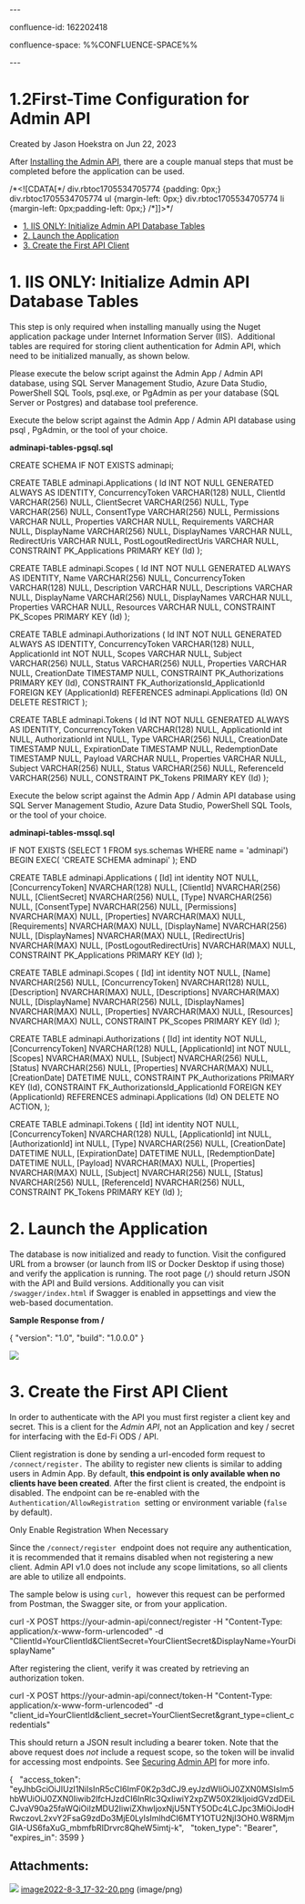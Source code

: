 \---

confluence-id: 162202418

confluence-space: %%CONFLUENCE-SPACE%%

\---

1.2First-Time Configuration for Admin API
=========================================

Created by Jason Hoekstra on Jun 22, 2023

After [Installing the Admin API](1.2Admin-API---Docker-installation_162202367.html), there are a couple manual steps that must be completed before the application can be used.

/\*<!\[CDATA\[\*/ div.rbtoc1705534705774 {padding: 0px;} div.rbtoc1705534705774 ul {margin-left: 0px;} div.rbtoc1705534705774 li {margin-left: 0px;padding-left: 0px;} /\*\]\]>\*/

*   [1\. IIS ONLY: Initialize Admin API Database Tables](#id-1.2FirstTimeConfigurationforAdminAPI-1.IISONLY:InitializeAdminAPIDatabaseTables)
*   [2\. Launch the Application](#id-1.2FirstTimeConfigurationforAdminAPI-2.LaunchtheApplication)
*   [3\. Create the First API Client](#id-1.2FirstTimeConfigurationforAdminAPI-3.CreatetheFirstAPIClient)

1\. IIS ONLY: Initialize Admin API Database Tables
==================================================

This step is only required when installing manually using the Nuget application package under Internet Information Server (IIS).  Additional tables are required for storing client authentication for Admin API, which need to be initialized manually, as shown below.

Please execute the below script against the Admin App / Admin API database, using SQL Server Management Studio, Azure Data Studio, PowerShell SQL Tools, psql.exe, or PgAdmin as per your database (SQL Server or Postgres) and database tool preference. 

Execute the below script against the Admin App / Admin API database using psql , PgAdmin, or the tool of your choice.

**adminapi-tables-pgsql.sql**

CREATE SCHEMA IF NOT EXISTS adminapi;

CREATE TABLE adminapi.Applications (
    Id INT NOT NULL GENERATED ALWAYS AS IDENTITY,
    ConcurrencyToken VARCHAR(128) NULL,
    ClientId VARCHAR(256) NULL,
    ClientSecret VARCHAR(256) NULL,
    Type VARCHAR(256) NULL,
    ConsentType VARCHAR(256) NULL,
    Permissions VARCHAR NULL,
    Properties VARCHAR NULL,
    Requirements VARCHAR NULL,
    DisplayName VARCHAR(256) NULL,
    DisplayNames VARCHAR NULL,
    RedirectUris VARCHAR NULL,
    PostLogoutRedirectUris VARCHAR NULL,
    CONSTRAINT PK\_Applications PRIMARY KEY (Id)
);

CREATE TABLE adminapi.Scopes (
    Id INT NOT NULL GENERATED ALWAYS AS IDENTITY,
    Name VARCHAR(256) NULL,
    ConcurrencyToken VARCHAR(128) NULL,
    Description VARCHAR NULL,
    Descriptions VARCHAR NULL,
    DisplayName VARCHAR(256) NULL,
    DisplayNames VARCHAR NULL,
    Properties VARCHAR NULL,
    Resources VARCHAR NULL,
    CONSTRAINT PK\_Scopes PRIMARY KEY (Id)
);

CREATE TABLE adminapi.Authorizations (
    Id INT NOT NULL GENERATED ALWAYS AS IDENTITY,
    ConcurrencyToken VARCHAR(128) NULL,
    ApplicationId int NOT NULL,
    Scopes VARCHAR NULL,
    Subject VARCHAR(256) NULL,
    Status VARCHAR(256) NULL,
    Properties VARCHAR NULL,
    CreationDate TIMESTAMP NULL,
    CONSTRAINT PK\_Authorizations PRIMARY KEY (Id),
    CONSTRAINT FK\_AuthorizationsId\_ApplicationId FOREIGN KEY (ApplicationId) REFERENCES adminapi.Applications (Id) ON DELETE RESTRICT
);

CREATE TABLE adminapi.Tokens (
    Id INT NOT NULL GENERATED ALWAYS AS IDENTITY,
    ConcurrencyToken VARCHAR(128) NULL,
    ApplicationId int NULL,
    AuthorizationId int NULL,
    Type VARCHAR(256) NULL,
    CreationDate TIMESTAMP NULL,
    ExpirationDate TIMESTAMP NULL,
    RedemptionDate TIMESTAMP NULL,
    Payload VARCHAR NULL,
    Properties VARCHAR NULL,
    Subject VARCHAR(256) NULL,
    Status VARCHAR(256) NULL,
    ReferenceId VARCHAR(256) NULL,
    CONSTRAINT PK\_Tokens PRIMARY KEY (Id)
);

Execute the below script against the Admin App / Admin API database using SQL Server Management Studio, Azure Data Studio, PowerShell SQL Tools, or the tool of your choice.

**adminapi-tables-mssql.sql**

IF NOT EXISTS (SELECT 1 FROM sys.schemas WHERE name = 'adminapi')
BEGIN
EXEC( 'CREATE SCHEMA adminapi' );
END

CREATE TABLE adminapi.Applications (
    \[Id\] int identity NOT NULL,
    \[ConcurrencyToken\] NVARCHAR(128) NULL,
    \[ClientId\] NVARCHAR(256) NULL,
    \[ClientSecret\] NVARCHAR(256) NULL,
    \[Type\] NVARCHAR(256) NULL,
    \[ConsentType\] NVARCHAR(256) NULL,
    \[Permissions\] NVARCHAR(MAX) NULL,
    \[Properties\] NVARCHAR(MAX) NULL,
    \[Requirements\] NVARCHAR(MAX) NULL,
    \[DisplayName\] NVARCHAR(256) NULL,
    \[DisplayNames\] NVARCHAR(MAX) NULL,
    \[RedirectUris\] NVARCHAR(MAX) NULL,
    \[PostLogoutRedirectUris\] NVARCHAR(MAX) NULL,
    CONSTRAINT PK\_Applications PRIMARY KEY (Id)
);

CREATE TABLE adminapi.Scopes (
    \[Id\] int identity NOT NULL,
    \[Name\] NVARCHAR(256) NULL,
    \[ConcurrencyToken\] NVARCHAR(128) NULL,
    \[Description\] NVARCHAR(MAX) NULL,
    \[Descriptions\] NVARCHAR(MAX) NULL,
    \[DisplayName\] NVARCHAR(256) NULL,
    \[DisplayNames\] NVARCHAR(MAX) NULL,
    \[Properties\] NVARCHAR(MAX) NULL,
    \[Resources\] NVARCHAR(MAX) NULL,
    CONSTRAINT PK\_Scopes PRIMARY KEY (Id)
);

CREATE TABLE adminapi.Authorizations (
    \[Id\] int identity NOT NULL,
    \[ConcurrencyToken\] NVARCHAR(128) NULL,
    \[ApplicationId\] int NOT NULL,
    \[Scopes\] NVARCHAR(MAX) NULL,
    \[Subject\] NVARCHAR(256) NULL,
    \[Status\] NVARCHAR(256) NULL,
    \[Properties\] NVARCHAR(MAX) NULL,
    \[CreationDate\] DATETIME NULL,
    CONSTRAINT PK\_Authorizations PRIMARY KEY (Id),
    CONSTRAINT FK\_AuthorizationsId\_ApplicationId FOREIGN KEY (ApplicationId) REFERENCES adminapi.Applications (Id) ON DELETE NO ACTION,
);

CREATE TABLE adminapi.Tokens (
    \[Id\] int identity NOT NULL,
    \[ConcurrencyToken\] NVARCHAR(128) NULL,
    \[ApplicationId\] int NULL,
    \[AuthorizationId\] int NULL,
    \[Type\] NVARCHAR(256) NULL,
    \[CreationDate\] DATETIME NULL,
    \[ExpirationDate\] DATETIME NULL,
    \[RedemptionDate\] DATETIME NULL,
    \[Payload\] NVARCHAR(MAX) NULL,
    \[Properties\] NVARCHAR(MAX) NULL,
    \[Subject\] NVARCHAR(256) NULL,
    \[Status\] NVARCHAR(256) NULL,
    \[ReferenceId\] NVARCHAR(256) NULL,
    CONSTRAINT PK\_Tokens PRIMARY KEY (Id)
);

2\. Launch the Application
==========================

The database is now initialized and ready to function. Visit the configured URL from a browser (or launch from IIS or Docker Desktop if using those) and verify the application is running. The root page (`/`) should return JSON with the API and Build versions. Additionally you can visit `/swagger/index.html` if Swagger is enabled in appsettings and view the web-based documentation.

  

  

**Sample Response from /**

{
  "version": "1.0",
  "build": "1.0.0.0"
}

![](attachments/162202418/162202419.png)

3\. Create the First API Client
===============================

In order to authenticate with the API you must first register a client key and secret. This is a client for the _Admin API_, not an Application and key / secret for interfacing with the Ed-Fi ODS / API.

Client registration is done by sending a url-encoded form request to `/connect/register.` The ability to register new clients is similar to adding users in Admin App. By default, **this endpoint is only available when no clients have been created**. After the first client is created, the endpoint is disabled. The endpoint can be re-enabled with the `Authentication/AllowRegistration`  setting or environment variable (`false`  by default).

Only Enable Registration When Necessary

Since the `/connect/register`  endpoint does not require any authentication, it is recommended that it remains disabled when not registering a new client. Admin API v1.0 does not include any scope limitations, so all clients are able to utilize all endpoints.

The sample below is using `curl,`  however this request can be performed from Postman, the Swagger site, or from your application.

curl -X POST https://your-admin-api/connect/register -H "Content-Type: application/x-www-form-urlencoded" -d "ClientId=YourClientId&ClientSecret=YourClientSecret&DisplayName=YourDisplayName" 

After registering the client, verify it was created by retrieving an authorization token.

curl -X POST https://your-admin-api/connect/token-H "Content-Type: application/x-www-form-urlencoded" -d "client\_id=YourClientId&client\_secret=YourClientSecret&grant\_type=client\_credentials" 

This should return a JSON result including a bearer token. Note that the above request does _not_ include a request scope, so the token will be invalid for accessing most endpoints. See [Securing Admin API](Securing-Admin-API_133399675.html) for more info.

{
  "access\_token": "eyJhbGciOiJIUzI1NiIsInR5cCI6ImF0K2p3dCJ9.eyJzdWIiOiJ0ZXN0MSIsIm5hbWUiOiJ0ZXN0Iiwib2lfcHJzdCI6InRlc3QxIiwiY2xpZW50X2lkIjoidGVzdDEiLCJvaV90a25faWQiOiIzMDU2IiwiZXhwIjoxNjU5NTY5ODc4LCJpc3MiOiJodHRwczovL2xvY2FsaG9zdDo3MjE0LyIsImlhdCI6MTY1OTU2NjI3OH0.W8RMjmGIA-US6faXuG\_mbmfbRIDrvrc8QheW5imtj-k",
  "token\_type": "Bearer",
  "expires\_in": 3599
}

Attachments:
------------

![](images/icons/bullet_blue.gif) [image2022-8-3\_17-32-20.png](attachments/162202418/162202419.png) (image/png)